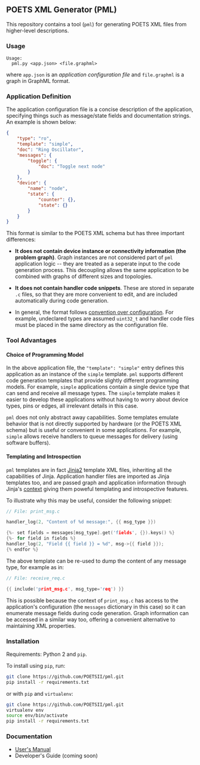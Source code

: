 ## POETS XML Generator (PML)

This repository contains a tool (`pml`) for generating POETS XML files from
higher-level descriptions.

### Usage

```
Usage:
  pml.py <app.json> <file.graphml>
```

where `app.json` is an _application configuration file_ and `file.graphml` is
a graph in GraphML format.

### Application Definition

The application configuration file is a concise description of the
application, specifying things such as message/state fields and documentation
strings. An example is shown below:


```json
{
    "type": "ro",
    "template": "simple",
    "doc": "Ring Oscillator",
    "messages": {
        "toggle": {
            "doc": "Toggle next node"
        }
    },
    "device": {
        "name": "node",
        "state": {
            "counter": {},
            "state": {}
        }
    }
}
```

This format is similar to the POETS XML schema but has three important
differences:

- **It does not contain device instance or connectivity information (the
problem graph)**. Graph instances are not considered part of `pml` application
logic -- they are treated as a seperate input to the code generation process.
This decoupling allows the same application to be combined with graphs of
different sizes and topologies.

- **It does not contain handler code snippets**. These are stored in separate
`.c` files, so that they are more convenient to edit, and are included
automatically during code generation.

- In general, the format follows [convention over
configuration](https://en.m.wikipedia.org/wiki/Convention_over_configuration).
For example, undeclared types are assumed `uint32_t` and handler code files
must be placed in the same directory as the configuration file.

### Tool Advantages

#### Choice of Programming Model

In the above application file, the `"template": "simple"` entry defines this
application as an instance of the `simple` template. `pml` supports different
code generation templates that provide slightly different programming models.
For example, `simple` applications contain a single device type that can send
and receive all message types. The `simple` template makes it easier to
develop these applications without having to worry about device types, pins or
edges, all irrelevant details in this case.

`pml` does not only abstract away capabilities. Some templates emulate
behavior that is not directly supported by hardware (or the POETS XML schema)
but is useful or convenient in some applications. For example, `simple` allows
receive handlers to queue messages for delivery (using software buffers).

#### Templating and Introspection

`pml` templates are in fact [Jinja2](http://jinja.pocoo.org/) template XML
files, inheriting all the capabilities of Jinja. Application handler files are
imported as Jinja templates too, and are passed graph and application
information through Jinja's
[context](http://jinja.pocoo.org/docs/2.10/api/#the-context) giving them
poweful templating and introspective features.

To illustrate why this may be useful, consider the following snippet:

```c
// File: print_msg.c

handler_log(2, "Content of %d message:", {{ msg_type }})

{%- set fields = messages[msg_type].get('fields', {}).keys() %}
{%- for field in fields %}
handler_log(2, "Field {{ field }} = %d", msg->{{ field }});
{% endfor %}
```

The above template can be re-used to dump the content of any message type, for
example as in:

```c
// File: receive_req.c

{{ include('print_msg.c', msg_type='req') }}
```

This is possible because the context of `print_msg.c` has access to the
application's configuration (the `messages` dictionary in this case) so it can
enumerate message fields during code generation. Graph information can be
accessed in a similar way too, offering a convenient alternative to
maintaining XML properties.

### Installation

Requirements: Python 2 and `pip`.

To install using `pip`, run:

```bash
git clone https://github.com/POETSII/pml.git
pip install -r requirements.txt
```

or with `pip` and `virtualenv`:

```bash
git clone https://github.com/POETSII/pml.git
virtualenv env
source env/bin/activate
pip install -r requirements.txt
```

### Documentation

- [User's Manual](https://github.com/POETSII/pml/blob/master/doc/manual.md)
- Developer's Guide (coming soon)
